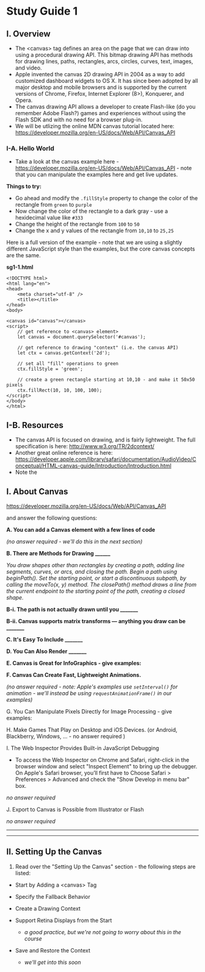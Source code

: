 # Study Guide 1

## I. Overview

- The &lt;canvas> tag defines an area on the page that we can draw into using a procedural drawing API. This bitmap drawing API has methods for drawing lines, paths, rectangles, arcs, circles, curves, text, images, and video. 
- Apple invented the canvas 2D drawing API in 2004 as a way to add customized dashboard widgets to OS X. It has since been adopted by all major desktop and mobile  browsers and is supported by the current versions of Chrome, Firefox, Internet Explorer (8>), Konquerer, and Opera.
- The canvas drawing API allows a developer to create Flash-like (do you remember Adobe Flash?) games and experiences without using the Flash SDK and with no need for a browser plug-in.
- We will be utlizing the online MDN canvas tutorial located here: https://developer.mozilla.org/en-US/docs/Web/API/Canvas_API

### I-A. Hello World

- Take a look at the canvas example here - https://developer.mozilla.org/en-US/docs/Web/API/Canvas_API - note that you can manipulate the examples here and get live updates. 

**Things to try:**
- Go ahead and modify the `.fillStyle` property to change the color of the rectangle from `green` to `purple`
- Now change the color of the rectangle to a dark gray - use a hexidecimal value like `#333`
- Change the height of the rectangle from `100` to `50`
- Change the x and y values of the rectangle from `10,10` to `25,25`

Here is a full version of the example - note that we are using a slightly different JavaScript style than the examples, but the core canvas concepts are the same.

**sg1-1.html**

```
<!DOCTYPE html>
<html lang="en">
<head>
	<meta charset="utf-8" />
	<title></title>
</head>
<body>

<canvas id="canvas"></canvas>
<script>
	// get reference to <canvas> element>
	let canvas = document.querySelector('#canvas');
	
	// get reference to drawing "context" (i.e. the canvas API)
	let ctx = canvas.getContext('2d');

	// set all "fill" operations to green
	ctx.fillStyle = 'green';
	
	// create a green rectangle starting at 10,10 - and make it 50x50 pixels
	ctx.fillRect(10, 10, 100, 100);
</script>
</body>
</html>
```

## I-B. Resources
- The canvas API is focused on drawing, and is fairly lightweight. The full specification is here: http://www.w3.org/TR/2dcontext/
- Another great online reference is here: https://developer.apple.com/library/safari/documentation/AudioVideo/Conceptual/HTML-canvas-guide/Introduction/Introduction.html
- Note the 





## I. About Canvas


https://developer.mozilla.org/en-US/docs/Web/API/Canvas_API

and answer the following questions:

**A. You can add a Canvas element with a few lines of code**

*(no answer required - we'll do this in the next section)*


**B. There are Methods for Drawing ______**

*You draw shapes other than rectangles by creating a path, adding line segments, curves, or arcs, and closing the path. Begin a path using beginPath(). Set the starting point, or start a discontinuous subpath, by calling the moveTo(x, y) method. The closePath() method draws a line from the current endpoint to the starting point of the path, creating a closed shape.*

**B-i. The path is not actually drawn until you _______**

**B-ii. Canvas supports matrix transforms — anything you draw can be _______**

**C. It's Easy To Include _______**

**D. You Can Also Render _______**

**E. Canvas is Great for InfoGraphics - give examples:**

**F. Canvas Can Create Fast, Lightweight Animations.**

*(no answer required  - note: Apple's examples use `setInterval()` for animation - we’ll instead be using `requestAnimationFrame()` in our examples)*

G. You Can Manipulate Pixels Directly for Image Processing - give examples:

H. Make Games That Play on Desktop and iOS Devices.
(or Android, Blackberry, Windows, … - no answer required )

I. The Web Inspector Provides Built-in JavaScript Debugging

- To access the Web Inspector on Chrome and Safari, right-click in the browser window and select "Inspect Element" to bring up the debugger. On Apple's Safari browser, you’ll first have to Choose Safari > Preferences > Advanced and check the "Show Develop in menu bar" box.

*no answer required*

J. Export to Canvas is Possible from Illustrator or Flash

*no answer required*

<hr><hr>

## II. Setting Up the Canvas

1) Read over the "Setting Up the Canvas" section - the following steps are listed:

- Start by Adding a &lt;canvas> Tag

- Specify the Fallback Behavior

- Create a Drawing Context

- Support Retina Displays from the Start
  - *a good practice, but we're not going to worry about this in the course*

- Save and Restore the Context
  - *we'll get into this soon*

